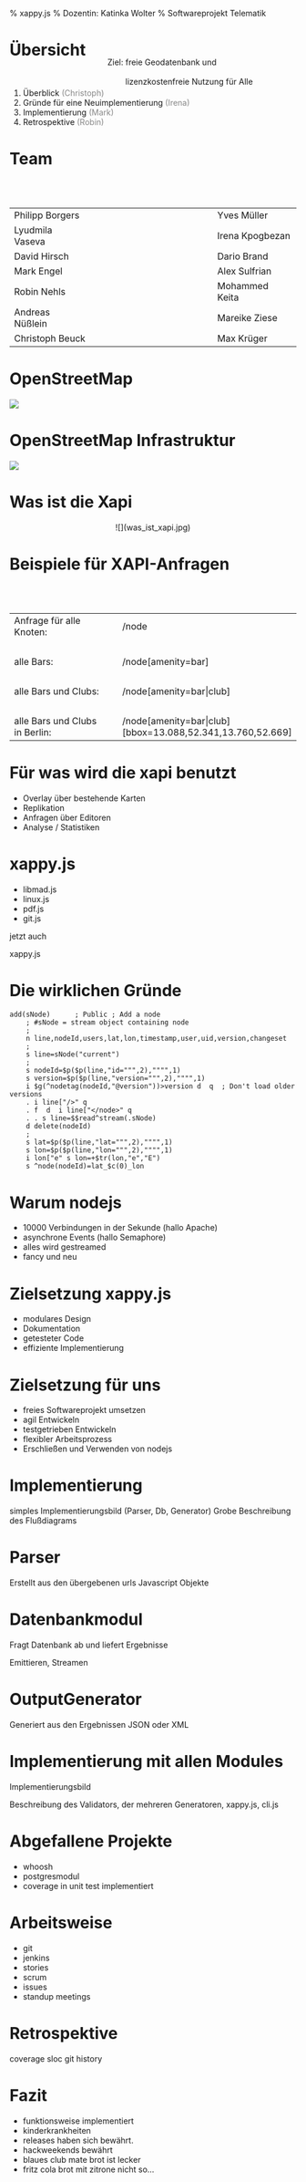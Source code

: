 % xappy.js
% Dozentin: Katinka Wolter
% Softwareprojekt Telematik

Übersicht
=========

<br/>

1. Überblick <span style="font-size:14px; color:#888;">  (Christoph)</span>
2. Gründe für eine Neuimplementierung<span style="font-size:14px; color:#888;">  (Irena)</span>
3. Implementierung<span style="font-size:14px; color:#888;">  (Mark)</span>
4. Retrospektive <span style="font-size:14px; color:#888;">  (Robin)</span>

Team
====

<center>
<br/>
<br/>
<table>
<tbody>
<tr>
<td>
           Philipp Borgers
</td>
<td style="width: 200px;">
&nbsp;
</td>
<td>
           Yves Müller
</td>
</tr>
<tr>
<td>
           Lyudmila Vaseva
</td>
<td style="width: 200px;">
&nbsp;
</td>
<td>
           Irena Kpogbezan
</td>
</tr>
<tr>
<td>
           David Hirsch
</td>
<td style="width: 200px;">
&nbsp;
</td>
<td>
           Dario Brand
</td>
</tr>
<tr>
<td>
           Mark Engel
</td>
<td style="width: 200px;">
&nbsp;
</td>
<td>
           Alex Sulfrian
</td>
</tr>
<tr>
<td>
           Robin Nehls
</td>
<td style="width: 200px;">
&nbsp;
</td>
<td>
           Mohammed Keita
</td>
</tr>
<tr>
<td>
           Andreas Nüßlein
</td>
<td style="width: 200px;">
&nbsp;
</td>
<td>
           Mareike Ziese
</td>
</tr>
<tr>
<td>
           Christoph Beuck
</td>
<td style="width: 200px;">
&nbsp;
</td>
<td>
           Max Krüger
</td>
</tr>
</tbody>
</table>
</center>

OpenStreetMap
=============
<!--
Begrüßung und Einordnung in das Softwareprojekt Telematik
Unser Projekt behandelt die Xapi, ein OpenStreetMap Projekt
-->

![](osm-logo.png)

<span style="position:absolute; top:150px;left: 400px;">
Ziel: freie Geodatenbank und <br/><br/>
&nbsp;&nbsp;&nbsp;&nbsp;&nbsp;&nbsp;&nbsp;&nbsp;lizenzkostenfreie Nutzung für Alle<br/><br/>


</span>

<!--
Openstreetmap ist ein Projekt, das freie Geo Daten sammelt und diese
auf verschiedenste Art aufbereitet
-->

OpenStreetMap Infrastruktur
===========================

![](OSM_Components.png)

<!--

vereinfachte componentenübersicht?
wichtige module vorstellen
 - osmosis
 - mapnik
 - ui
 - xapi
-->

Was ist die Xapi
================

<center>
![](was_ist_xapi.jpg)
</center>


<!--
![bild mit querystring -> xapi -> 3 Datentypen]()
-->


<!--
An diesem Bild die 3 Objekttypen erklären
mit Beispielen

node kann beispielsweise eine bar sein, oder xxx
ways sind intuitiv wege aber auch beispielsweise grundrisse von gebäuden
relations ...

Es gibt Nodes (Punkte) auf der Karte.
Es gibt Wege. Wege bestehen aus geordneten Punkten.
Es gibt Relationen. Relationen bestehen aus Relationen, Wegen und Knodes

Beispiele für jeden Punkt. FU-Berlin Beispiel.

Die Kafete ist ein Punkt.
Wege sind intuitiv alle Straßen.
Aber auch Gebäude sind als Wege gezeichnet (Informatikfakultät)
kompletter Uni Bereich ist eine Relation.
Diese kann wieder Unter Relationen beinhalten (Beispiel)

 gib mir alle Knoten aus

   /*
   /nodes
   /way
   /relation


gib mir alle alle Bars aus

   /nodes[amenity=bar]

 gib mir alle Bars und Clubs aus

   /nodes[amenity=bar|club]

gib mir alle Bars und Clubs in Berlin aus

   /nodes[amenity=bar|club][bbox=x,x,x,x]

-->

Beispiele für XAPI-Anfragen
===========================
<center>
<br/>
<br/>
<table >
<tbody>
<tr>
<td style="font-size=12px;width:300px;">
           Anfrage für alle Knoten:
</td>
<td style="font-size=12px;" style="width: 200px;">
&nbsp;
</td>
<td style="font-size=12px;">
           /node
</td>
</tr>
<tr>
<td><br/></td>
</tr>
<tr>
<td style="font-size=12px;">
           alle Bars:
</td>
<td style="font-size=12px;" style="width: 200px;">
&nbsp;
</td>
<td style="font-size=12px;">
           /node[amenity=bar]
</td>
</tr>
<tr>
<td><br/></td>
</tr>
<tr>
<td style="font-size=12px;">
           alle Bars und Clubs:
</td>
<td style="font-size=12px;" style="width: 200px;">
&nbsp;
</td>
<td style="font-size=12px;">
           /node[amenity=bar|club]
</td>
</tr>
<tr>
<td><br/></td>
</tr>
<tr>
<td style="font-size=12px;">
           alle Bars und Clubs in Berlin:
</td>
<td style="font-size=12px;" style="width: 200px;">
&nbsp;
</td>
<td style="font-size=12px;">
           /node[amenity=bar|club][bbox=13.088,52.341,13.760,52.669]
</td>
</tr>
</tbody>
</table>
</center>

Für was wird die xapi benutzt
=============================

 - Overlay über bestehende Karten
 - Replikation
 - Anfragen über Editoren
 - Analyse / Statistiken

xappy.js
========

- libmad.js
- linux.js
- pdf.js
- git.js

jetzt auch

xappy.js

<!--
everything in js
Neuimplementierung in nodejs
-->
<!--
Erste Implementierung in Mumps
 - versteht keiner
 - hat fehler, keiner kann es fixen)
-->

Die wirklichen Gründe
=====================

    add(sNode)      ; Public ; Add a node
        ; #sNode = stream object containing node
        ;
        n line,nodeId,users,lat,lon,timestamp,user,uid,version,changeset
        ;
        s line=sNode("current")
        ;
        s nodeId=$p($p(line,"id=""",2),"""",1)
        s version=$p($p(line,"version=""",2),"""",1)
        i $g(^nodetag(nodeId,"@version"))>version d  q  ; Don't load older versions
        . i line["/>" q
        . f  d  i line["</node>" q
        . . s line=$$read^stream(.sNode)
        d delete(nodeId)
        ;
        s lat=$p($p(line,"lat=""",2),"""",1)
        s lon=$p($p(line,"lon=""",2),"""",1)
        i lon["e" s lon=+$tr(lon,"e","E")
        s ^node(nodeId)=lat_$c(0)_lon

<!-- rant -->

Warum nodejs
============

- 10000 Verbindungen in der Sekunde (hallo Apache)
- asynchrone Events (hallo Semaphore)
- alles wird gestreamed
- fancy und neu

Zielsetzung xappy.js
====================

 - modulares Design
 - Dokumentation
 - getesteter Code <!-- andere Vorschläge? -->
 - effiziente Implementierung


Zielsetzung für uns
===================

 - freies Softwareprojekt umsetzen
 - agil Entwickeln
 - testgetrieben Entwickeln
 - flexibler Arbeitsprozess
 - Erschließen und Verwenden von nodejs

Implementierung
===============

simples Implementierungsbild (Parser, Db, Generator)
Grobe Beschreibung des Flußdiagrams

<!--
[img]
-->

Parser
======

Erstellt aus den übergebenen urls Javascript Objekte

<!--
[bild von urlstring -> json]
-->

Datenbankmodul
==============

Fragt Datenbank ab und liefert Ergebnisse

<!--
[bild requestobject -> Datenbank -> responseobject (node, way,relation)]
-->

Emittieren, Streamen

OutputGenerator
===============

Generiert aus den Ergebnissen JSON oder XML

Implementierung mit allen Modules
=========================

Implementierungsbild

Beschreibung des Validators, der mehreren Generatoren, xappy.js, cli.js

Abgefallene Projekte
====================

- whoosh
- postgresmodul
- coverage in unit test implementiert

Arbeitsweise
============

- git
- jenkins
- stories
- scrum
- issues
- standup meetings

Retrospektive
=============

coverage
sloc
git history

<!-- fancy statistiken machen -->

Fazit
=====

- funktionsweise implementiert
- kinderkrankheiten
- releases haben sich bewährt.
- hackweekends bewährt
- blaues club mate brot ist lecker
- fritz cola brot mit zitrone nicht so...
